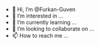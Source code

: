 - 👋 Hi, I’m @Furkan-Guven
- 👀 I’m interested in ...
- 🌱 I’m currently learning ...
- 💞️ I’m looking to collaborate on ...
- 📫 How to reach me ...

<!---
 I'm doing python programming. My goal is to produce new things.
 ---!>
